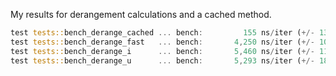 My results for derangement calculations and a cached method.

```Rust
test tests::bench_derange_cached ... bench:         155 ns/iter (+/- 13)
test tests::bench_derange_fast   ... bench:       4,250 ns/iter (+/- 100)
test tests::bench_derange_i      ... bench:       5,460 ns/iter (+/- 113)
test tests::bench_derange_u      ... bench:       5,293 ns/iter (+/- 180)
```